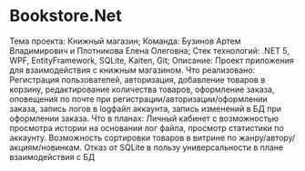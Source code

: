 # Bookstore.Net
Тема проекта: Книжный магазин;
Команда: Бузинов Артем Владимирович и Плотникова Елена Олеговна;
Стек технологий: .NET 5, WPF, EntityFramework, SQLite, Kaiten, Git;
Описание: Проект приложения для взаимодействия с книжным магазином.
Что реализовано: Регистрация пользователей, авторизация, добавление товаров в корзину, редактирование количества товаров, оформление заказа, оповещения по почте при регистрации/авторизации/оформлении заказа, запись логов в  logфайл аккаунта, запись изменений в БД при оформлении заказа.
Что в планах: Личный кабинет с возможностью просмотра истории на основании лог файла, просмотр статистики по аккаунту. Возможность сортировки товаров в витрине по жанру/автору/акциям/новинкам. Отказ от SQLite в пользу универсальности в плане взаимодействия с БД

